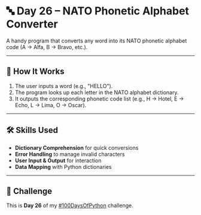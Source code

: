 # 🔤 Day 26 – NATO Phonetic Alphabet Converter

A handy program that converts any word into its NATO phonetic alphabet code (A → Alfa, B → Bravo, etc.).

---

## 🚀 How It Works
1. The user inputs a word (e.g., "HELLO").  
2. The program looks up each letter in the NATO alphabet dictionary.  
3. It outputs the corresponding phonetic code list (e.g., H → Hotel, E → Echo, L → Lima, O → Oscar).  

---

## 🛠 Skills Used
- **Dictionary Comprehension** for quick conversions  
- **Error Handling** to manage invalid characters  
- **User Input & Output** for interaction  
- **Data Mapping** with Python dictionaries  

---

## 📅 Challenge
This is **Day 26** of my [#100DaysOfPython](https://github.com/chiragdhawan07/100-days-of-python) challenge.
